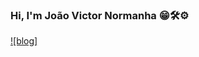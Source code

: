 ### Hi, I'm João Victor Normanha 😁🛠️⚙️
[![blog]]( https://img.shields.io/badge/Gmail-D14836?style=for-the-badge&logo=gmail&logoColor=white)
<!--
**jv-normanha/jv-normanha** is a ✨ _special_ ✨ repository because its `README.md` (this file) appears on your GitHub profile.

Here are some ideas to get you started:

- 🔭 I’m currently working on ...
- 🌱 I’m currently learning ...
- 👯 I’m looking to collaborate on ...
- 🤔 I’m looking for help with ...
- 💬 Ask me about ...
- 📫 How to reach me: ...
- 😄 Pronouns: ...
- ⚡ Fun fact: ...
-->
